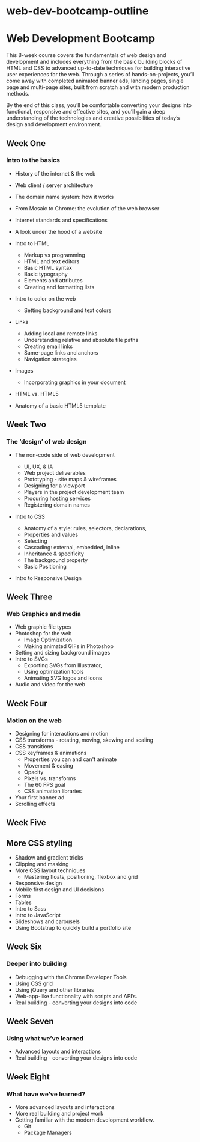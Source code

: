 # web-dev-bootcamp-outline

# Web Development Bootcamp

This 8-week course covers the fundamentals of web design and development and includes everything from the basic building blocks of HTML and CSS to advanced up-to-date techniques for building interactive user experiences for the web. Through a series of hands-on-projects, you’ll come away with completed animated banner ads, landing pages, single page and multi-page sites, built from scratch and with modern production methods.

By the end of this class, you’ll be comfortable converting your designs into functional, responsive and effective sites, and you’ll gain a deep understanding of the technologies and creative possibilities of today’s design and development environment.

## Week One
### Intro to the basics
* History of the internet & the web
* Web client / server architecture
* The domain name system: how it works
* From Mosaic to Chrome: the 
evolution of the web browser
* Internet standards and specifications
* A look under the hood of a website
* Intro to HTML
    * Markup vs programming
    * HTML and text editors
    * Basic HTML syntax
    * Basic typography
    * Elements and attributes
    * Creating and formatting lists

* Intro to color on the web
    * Setting background and text colors
* Links
    * Adding local and remote links
    * Understanding relative and absolute file paths
    * Creating email links
    * Same-page links and anchors
    * Navigation strategies

* Images
    * Incorporating graphics in your document
* HTML vs. HTML5
* Anatomy of a basic HTML5 template

## Week Two
### The ‘design’ of web design
* The non-code side of web development
    * UI, UX, & IA
    * Web project deliverables
    * Prototyping - site maps & wireframes
    * Designing for a viewport
    * Players in the project development team
    * Procuring hosting services
    * Registering domain names

* Intro to CSS
    * Anatomy of a style: rules, selectors, declarations,
    * Properties and values
    * Selecting
    * Cascading: external, embedded, inline
    * Inheritance & specificity
    * The background property
    * Basic Positioning
* Intro to Responsive Design

## Week Three
### Web Graphics and media
* Web graphic file types
* Photoshop for the web
     * Image Optimization
     * Making animated GIFs in Photoshop
* Setting and sizing background images
* Intro to SVGs
    * Exporting SVGs from Illustrator,
    * Using optimization tools
    * Animating SVG logos and icons
* Audio and video for the web

## Week Four
### Motion on the web
* Designing for interactions and motion
* CSS transforms - rotating, moving, skewing and scaling
* CSS transitions
* CSS keyframes & animations
    * Properties you can and can't animate
    * Movement & easing
    * Opacity
    * Pixels vs. transforms
    * The 60 FPS goal
    * CSS animation libraries
* Your first banner ad
* Scrolling effects

## Week Five
## More CSS styling
* Shadow and gradient tricks
* Clipping and masking
* More CSS layout techniques
    * Mastering floats, positioning, flexbox and grid
* Responsive design
* Mobile first design and UI decisions
* Forms
* Tables
* Intro to Sass
* Intro to JavaScript
* Slideshows and carousels
* Using Bootstrap to quickly build a portfolio site

## Week Six
### Deeper into building
* Debugging with the Chrome Developer Tools
* Using CSS grid
* Using jQuery and other libraries
* Web-app-like functionality with scripts and API’s. 
* Real building - converting your designs into code

## Week Seven
### Using what we’ve learned
* Advanced layouts and interactions
* Real building - converting your designs into code

## Week Eight
### What have we’ve learned?
* More advanced layouts and interactions
* More real building and project work
* Getting familiar with the modern development workflow.
  * Git
  * Package Managers
